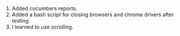 1. Added cucumbers reports.
2. Added a bash script for closing browsers and chrome drivers after testing.
3. I learned to use scrolling.